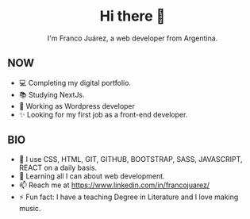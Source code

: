 <h1 align="center">Hi there 👋 </h1>


<p align="center">I'm Franco Juárez, a web developer from Argentina.</p>



<h2>NOW</h2>

- 💻 Completing my digital portfolio.
- 📚 Studying NextJs.
- 🧠 Working as Wordpress developer
- ✨ Looking for my first job as a front-end developer.

<h2>BIO</h2>

- 🔭 I use CSS, HTML, GIT, GITHUB, BOOTSTRAP, SASS, JAVASCRIPT, REACT on a daily basis.
- 🌱 Learning all I can about web development.
- 📫 Reach me at https://www.linkedin.com/in/francojuarez/
- ⚡ Fun fact: I have a teaching Degree in Literature and I love making music.



<!--
**Juarrison/Juarrison** is a ✨ _special_ ✨ repository because its `README.md` (this file) appears on your GitHub profile.

Here are some ideas to get you started:

- 🔭 I’m currently working on ...
- 🌱 I’m currently learning ...
- 👯 I’m looking to collaborate on ...
- 🤔 I’m looking for help with ...
- 💬 Ask me about ...
- 📫 How to reach me: ...
- 😄 Pronouns: ...
- ⚡ Fun fact: ...
-->



